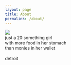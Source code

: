 ```yaml
---
layout: page
title: About
permalink: /about/
---
```


<img src="http://i.imgur.com/n4ZcZEKm.jpg" style='float:left;padding-right:2rem'>
<br>
just a 20 something girl<br>
with more food in her stomach<br>
than monies in her wallet<br>
<br>
detroit
